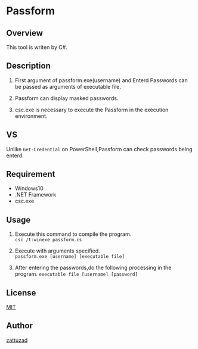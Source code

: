 Passform
====

## Overview
This tool is writen by C#.

## Description
1. First argument of passform.exe(username) and Enterd Passwords can be passed as arguments of executable file.

2. Passform can display masked passwords.

3.  csc.exe is necessary to execute the Passform in the execution environment.

## VS
Unlike `Get-Credential` on PowerShell,Passform can check passwords being enterd.

## Requirement

* Windows10
* .NET Framework
* csc.exe

## Usage

1. Execute this command to compile the program.   
`csc /t:winexe passform.cs`

2.  Execute with arguments specified.  
`passform.exe [username] [executable file]`
3.  After entering the passwords,do the following processing in the program.
`executable file [username] [password]`

## License
[MIT](https://github.com/zattuzad/passform/blob/master/LICENSE)

## Author
[zattuzad](https://github.com/zattuzad)

